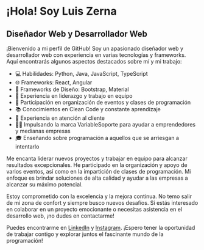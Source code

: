 # ¡Hola! Soy Luis Zerna

## Diseñador Web y Desarrollador Web

¡Bienvenido a mi perfil de GitHub! Soy un apasionado diseñador web y desarrollador web con experiencia en varias tecnologías y frameworks. Aquí encontrarás algunos aspectos destacados sobre mí y mi trabajo:

- 💻 Habilidades: Python, Java, JavaScript, TypeScript
- 🌐 Frameworks: React, Angular
- 🎨 Frameworks de Diseño: Bootstrap, Material
- 👥 Experiencia en liderazgo y trabajo en equipo
- 🌟 Participación en organización de eventos y clases de programación
- 📚 Conocimientos en Clean Code y constante aprendizaje
- 💼 Experiencia en atención al cliente
- 👨‍💼 Impulsando la marca VariableSoporte para ayudar a emprendedores y medianas empresas
- 🎓 Enseñando sobre programación a aquellos que se arriesgan a intentarlo

Me encanta liderar nuevos proyectos y trabajar en equipo para alcanzar resultados excepcionales. He participado en la organización y apoyo de varios eventos, así como en la impartición de clases de programación. Mi enfoque es brindar soluciones de alta calidad y ayudar a las empresas a alcanzar su máximo potencial.

Estoy comprometido con la excelencia y la mejora continua. No temo salir de mi zona de confort y siempre busco nuevos desafíos. Si estás interesado en colaborar en un proyecto emocionante o necesitas asistencia en el desarrollo web, ¡no dudes en contactarme!

Puedes encontrarme en [LinkedIn]([https://www.linkedin.com/](https://www.linkedin.com/in/luis-zerna-ramos)) y [Instagram]([https://www.tusitio.com](https://instagram.com/variable_soporte?igshid=Y2IzZGU1MTFhOQ==)). ¡Espero tener la oportunidad de trabajar contigo y explorar juntos el fascinante mundo de la programación!
